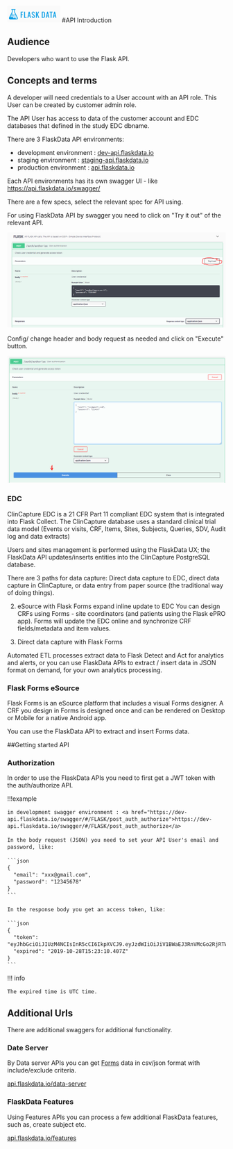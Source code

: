<a href="https://www.flaskdata.io">![Screenshot](img/flaskdata_logo.PNG)</a>
#API Introduction

## Audience
Developers who want to use the Flask API.

## Concepts and terms
A developer will need credentials to a User account with an API role.
This User can be created by customer admin role.

The API User has access to data of the customer account and EDC databases that defined in the study EDC dbname.

There are 3 FlaskData API environments:

* development environment : <a href="https://dev-api.flaskdata.io">dev-api.flaskdata.io</a>
* staging environment : <a href="https://staging-api.flaskdata.io">staging-api.flaskdata.io</a>
* production environment : <a href="https://api.flaskdata.io">api.flaskdata.io</a>

Each API environments has its own swagger UI - like https://api.flaskdata.io/swagger/

There are a few specs, select the relevant spec for API using.

For using FlaskData API by swagger you need to click on "Try it out" of the relevant API.

![Screenshot](img/api/try_it_out.PNG)

Config/ change header and body request as needed and click on "Execute" button.

![Screenshot](img/api/execute_api.PNG)

### EDC
ClinCapture EDC is a 21 CFR Part 11 compliant EDC system that is integrated into Flask Collect.
The ClinCapture database uses a standard clinical trial data model (Events or visits, CRF, Items, Sites, Subjects, Queries, SDV, Audit log and data extracts)

Users and sites management is performed using the FlaskData UX; the FlaskData API updates/inserts entities into the
ClinCapture PostgreSQL database.

There are 3 paths for data capture:
Direct data capture to EDC, direct data capture in ClinCapture, or data entry from paper source (the traditional way of doing things).

2. eSource with Flask Forms expand inline update to EDC
You can design CRFs using Forms - site coordinators (and patients using the Flask ePRO app). Forms will update
the EDC online and synchronize CRF fields/metadata and item values.

3. Direct data capture with Flask Forms

Automated ETL processes extract data to Flask Detect and Act for analytics and
alerts, or you can use FlaskData APIs to extract / insert data in JSON format on
demand, for your own analytics processing.

### Flask Forms eSource
Flask Forms is an eSource platform that includes a visual Forms designer.
A CRF you design in Forms is designed once and can be rendered on Desktop or Mobile for a native Android app.

You can use the FlaskData API to extract and insert Forms data.

##Getting started API

### Authorization
In order to use the FlaskData APIs you need to first get a JWT token with the  auth/authorize API.

!!!example

    in development swagger environment : <a href="https://dev-api.flaskdata.io/swagger/#/FLASK/post_auth_authorize">https://dev-api.flaskdata.io/swagger/#/FLASK/post_auth_authorize</a>

    In the body request (JSON) you need to set your API User's email and password, like:

    ```json
    {
      "email": "xxx@gmail.com",
      "password": "12345678"
    }
    ```

    In the response body you get an access token, like:

    ```json
    {
      "token": "eyJhbGciOiJIUzM4NCIsInR5cCI6IkpXVCJ9.eyJzdWIiOiJiV1BWaEJ3RnVMcGo2RjRTWVlkaENWSDBwZHR0SjlIZSIsImV4cCI6MTU3MjI3NjE5MDQwNywiaWF0IjoxNTcyMjY1MzkwfQ.f9CktAJxJ61D4act9ofB7wzfxOByREn22szMd6VqEW79E0L0AId_xXv4Vs4rdy8k",
      "expired": "2019-10-28T15:23:10.407Z"
    }
    ```

!!! info

    The expired time is UTC time.

## Additional Urls
There are additional swaggers for additional functionality.

### Date Server
By Data server APIs you can get [Forms](./manage_forms.md) data in csv/json format with include/exclude criteria.

<a href="https://api.flaskdata.io/data-server/swagger/">api.flaskdata.io/data-server</a>

### FlaskData Features
Using Features APIs you can process a few additional FlaskData features, such as, create subject etc.

<a href="https://api.flaskdata.io/features/swagger/">api.flaskdata.io/features</a>
